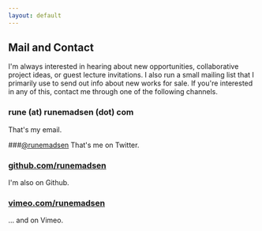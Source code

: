 ```yaml
---
layout: default
---
```


Mail and Contact
----------------

I'm always interested in hearing about new opportunities, collaborative project ideas, or guest lecture invitations. I also run a small mailing list that I primarily use to send out info about new works for sale. If you're interested in any of this, contact me through one of the following channels.


### rune (at) runemadsen (dot) com
That's my email.

###[@runemadsen](http://www.twitter.com/runemadsen)
That's me on Twitter.
  
### [github.com/runemadsen](http://www.github.com/runemadsen)
I'm also on Github.
    
### [vimeo.com/runemadsen](http://www.vimeo.com/runemadsen)
... and on Vimeo.